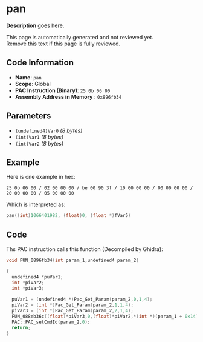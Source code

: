 # pan

**Description** goes here.

This page is automatically generated and not reviewed yet.<br>Remove this text if this page is fully reviewed.

## Code Information

- **Name**: `pan`
- **Scope**: Global
- **PAC Instruction (Binary)**: `25 0b 06 00`
- **Assembly Address in Memory** : `0x896fb34`

## Parameters

- `(undefined4)Var0` *(8 bytes)*
- `(int)Var1` *(8 bytes)*
- `(int)Var2` *(8 bytes)*

## Example

Here is one example in hex:

```25 0b 06 00 / 02 00 00 00 / be 00 90 3f / 10 00 00 00 / 00 00 00 00 / 20 00 00 00 / 05 00 00 00```

Which is interpreted as:

```c
pan((int)1066401982, (float)0, (float *)fVar5)
```

## Code

Ths PAC instruction calls this function (Decompiled by Ghidra):

```c
void FUN_0896fb34(int param_1,undefined4 param_2)

{
  undefined4 *puVar1;
  int *piVar2;
  int *piVar3;
  
  puVar1 = (undefined4 *)Pac_Get_Param(param_2,0,1,4);
  piVar2 = (int *)Pac_Get_Param(param_2,1,1,4);
  piVar3 = (int *)Pac_Get_Param(param_2,2,1,4);
  FUN_088eb36c((float)*piVar3,0,(float)*piVar2,*(int *)(param_1 + 0x14) + 0x60,*puVar1);
  PAC::PAC_setCmdId(param_2,0);
  return;
}
```

